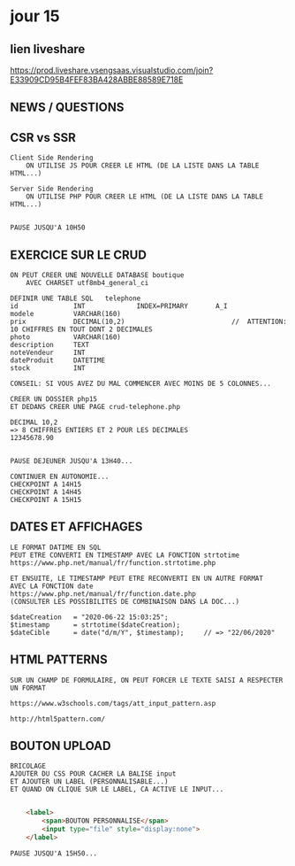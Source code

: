 # jour 15

## lien liveshare

https://prod.liveshare.vsengsaas.visualstudio.com/join?E33909CD95B4FEF83BA428ABBE88589E718E

## NEWS / QUESTIONS


## CSR vs SSR

    Client Side Rendering
        ON UTILISE JS POUR CREER LE HTML (DE LA LISTE DANS LA TABLE HTML...)

    Server Side Rendering
        ON UTILISE PHP POUR CREER LE HTML (DE LA LISTE DANS LA TABLE HTML...)


    PAUSE JUSQU'A 10H50

## EXERCICE SUR LE CRUD

    ON PEUT CREER UNE NOUVELLE DATABASE boutique    
        AVEC CHARSET utf8mb4_general_ci

    DEFINIR UNE TABLE SQL   telephone
    id              INT             INDEX=PRIMARY       A_I
    modele          VARCHAR(160)
    prix            DECIMAL(10,2)                           //  ATTENTION: 10 CHIFFRES EN TOUT DONT 2 DECIMALES
    photo           VARCHAR(160)
    description     TEXT
    noteVendeur     INT
    dateProduit     DATETIME
    stock           INT

    CONSEIL: SI VOUS AVEZ DU MAL COMMENCER AVEC MOINS DE 5 COLONNES...

    CREER UN DOSSIER php15
    ET DEDANS CREER UNE PAGE crud-telephone.php

    DECIMAL 10,2
    => 8 CHIFFRES ENTIERS ET 2 POUR LES DECIMALES
    12345678.90


    PAUSE DEJEUNER JUSQU'A 13H40...

    CONTINUER EN AUTONOMIE...
    CHECKPOINT A 14H15
    CHECKPOINT A 14H45
    CHECKPOINT A 15H15

## DATES ET AFFICHAGES

    LE FORMAT DATIME EN SQL
    PEUT ETRE CONVERTI EN TIMESTAMP AVEC LA FONCTION strtotime
    https://www.php.net/manual/fr/function.strtotime.php

    ET ENSUITE, LE TIMESTAMP PEUT ETRE RECONVERTI EN UN AUTRE FORMAT
    AVEC LA FONCTION date
    https://www.php.net/manual/fr/function.date.php
    (CONSULTER LES POSSIBILITES DE COMBINAISON DANS LA DOC...)

    $dateCreation   = "2020-06-22 15:03:25";
    $timestamp      = strtotime($dateCreation);
    $dateCible      = date("d/m/Y", $timestamp);     // => "22/06/2020"


## HTML PATTERNS

    SUR UN CHAMP DE FORMULAIRE, ON PEUT FORCER LE TEXTE SAISI A RESPECTER UN FORMAT

    https://www.w3schools.com/tags/att_input_pattern.asp

    http://html5pattern.com/

## BOUTON UPLOAD

    BRICOLAGE
    AJOUTER DU CSS POUR CACHER LA BALISE input
    ET AJOUTER UN LABEL (PERSONNALISABLE...)
    ET QUAND ON CLIQUE SUR LE LABEL, CA ACTIVE LE INPUT...

```html

    <label>
        <span>BOUTON PERSONNALISE</span>
        <input type="file" style="display:none">
    </label>

```

    PAUSE JUSQU'A 15H50...

